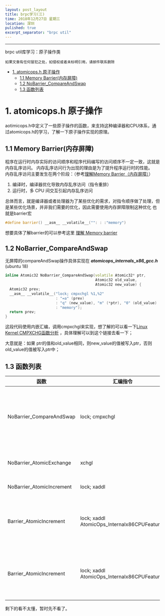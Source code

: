 ```yaml
---
layout: post_layout
title: brpc学习(三) 
time: 2018年12月27日 星期三
location: 深圳
pulished: true
excerpt_separator: "brpc util"
---
```


---
brpc util库学习：原子操作类

    如果文章有任何冒犯之处，如侵权或者未标明引用，请邮件联系删除

<!-- TOC -->

- [1. atomicops.h 原子操作](#1-atomicopsh-原子操作)
    - [1.1 Memory Barrier(内存屏障)](#11-memory-barrier内存屏障)
    - [1.2 NoBarrier_CompareAndSwap](#12-nobarrier_compareandswap)
    - [1.3 函数列表](#13-函数列表)

<!-- /TOC -->

# 1. atomicops.h 原子操作

aotimicops.h中定义了一些原子操作的函数，来支持这种编译器和CPU体系，通过atomicops.h的学习，了解一下原子操作实现的原理。

## 1.1 Memory Barrier(内存屏障)
程序在运行时内存实际的访问顺序和程序代码编写的访问顺序不一定一致，这就是内存乱序访问。  内存乱序访问行为出现的理由是为了提升程序运行时的性能。  
内存乱序访问主要发生在两个阶段：（参考[理解Memory Barrier（内存屏障）](https://blog.csdn.net/caoshangpa/article/details/78853919)）  
1. 编译时，编译器优化导致内存乱序访问（指令重排）
2. 运行时，多 CPU 间交互引起内存乱序访问

总体而言，就是编译器或者处理器为了某些优化的需求，对指令顺序做了处理，但是某些优化场景，并非我们需要的优化，因此需要使用内存屏障限制这种优化 也就是barrier宏

```c++
#define barrier() __asm__ __volatile__("": : :"memory")
```
想要具体了解barrier的可以参考这里 [理解 Memory barrier](https://blog.csdn.net/world_hello_100/article/details/50131497)


## 1.2 NoBarrier_CompareAndSwap
无屏障的compareAndSwap操作具体实现在 ***atomicops_internals_x86_gcc.h*** (ubuntu 18)

```c++
inline Atomic32 NoBarrier_CompareAndSwap(volatile Atomic32* ptr,
                                         Atomic32 old_value,
                                         Atomic32 new_value) {
  Atomic32 prev;
  __asm__ __volatile__("lock; cmpxchgl %1,%2"
                       : "=a" (prev)
                       : "q" (new_value), "m" (*ptr), "0" (old_value)
                       : "memory");
  return prev;
}
```
这段代码使用内嵌汇编，调用cmpxchgl来实现，想了解的可以看一下[Linux Kernel CMPXCHG函数分析](https://blog.csdn.net/penngrove/article/details/44175387/) ，具体理解可以到这个链接去看一下；

大意就是：如果 ptr的值和old_value相同，则new_value的值被写入ptr，否则old_value的值被写入ptr中；

## 1.3 函数列表


| 函数 | 汇编指令 | 作用 |  
| ------ | ------ | ------ | 
| NoBarrier_CompareAndSwap | lock; cmpxchgl | 比较，相同用新值，否则用原来值 | 
| NoBarrier_AtomicExchange | xchgl | 交换两个操作数  | 
| NoBarrier_AtomicIncrement | lock; xaddl | 原子自增  | 
| Barrier_AtomicIncrement | lock; xaddl AtomicOps_Internalx86CPUFeatures | 同上,并且使用CPU内存屏障  | 
| Barrier_AtomicIncrement | lock; xaddl AtomicOps_Internalx86CPUFeatures | 同上,并且使用CPU内存屏障  | 

剩下的看不太懂，暂时先不看了。

